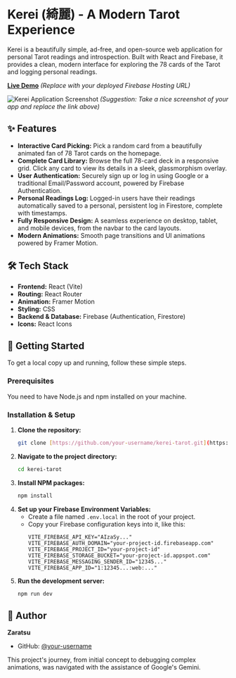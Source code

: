 # Kerei (綺麗) - A Modern Tarot Experience

Kerei is a beautifully simple, ad-free, and open-source web application for personal Tarot readings and introspection. Built with React and Firebase, it provides a clean, modern interface for exploring the 78 cards of the Tarot and logging personal readings.

**[Live Demo](https://your-kerei-project-url.web.app)** _(Replace with your deployed Firebase Hosting URL)_

![Kerei Application Screenshot](https://i.imgur.com/your-screenshot-url.png)
_(Suggestion: Take a nice screenshot of your app and replace the link above)_

## ✨ Features

* **Interactive Card Picking:** Pick a random card from a beautifully animated fan of 78 Tarot cards on the homepage.
* **Complete Card Library:** Browse the full 78-card deck in a responsive grid. Click any card to view its details in a sleek, glassmorphism overlay.
* **User Authentication:** Securely sign up or log in using Google or a traditional Email/Password account, powered by Firebase Authentication.
* **Personal Readings Log:** Logged-in users have their readings automatically saved to a personal, persistent log in Firestore, complete with timestamps.
* **Fully Responsive Design:** A seamless experience on desktop, tablet, and mobile devices, from the navbar to the card layouts.
* **Modern Animations:** Smooth page transitions and UI animations powered by Framer Motion.

## 🛠️ Tech Stack

* **Frontend:** React (Vite)
* **Routing:** React Router
* **Animation:** Framer Motion
* **Styling:** CSS
* **Backend & Database:** Firebase (Authentication, Firestore)
* **Icons:** React Icons

## 🚀 Getting Started

To get a local copy up and running, follow these simple steps.

### Prerequisites

You need to have Node.js and npm installed on your machine.

### Installation & Setup

1.  **Clone the repository:**
    ```sh
    git clone [https://github.com/your-username/kerei-tarot.git](https://github.com/your-username/kerei-tarot.git)
    ```
2.  **Navigate to the project directory:**
    ```sh
    cd kerei-tarot
    ```
3.  **Install NPM packages:**
    ```sh
    npm install
    ```
4.  **Set up your Firebase Environment Variables:**
    * Create a file named `.env.local` in the root of your project.
    * Copy your Firebase configuration keys into it, like this:
        ```
        VITE_FIREBASE_API_KEY="AIzaSy..."
        VITE_FIREBASE_AUTH_DOMAIN="your-project-id.firebaseapp.com"
        VITE_FIREBASE_PROJECT_ID="your-project-id"
        VITE_FIREBASE_STORAGE_BUCKET="your-project-id.appspot.com"
        VITE_FIREBASE_MESSAGING_SENDER_ID="12345..."
        VITE_FIREBASE_APP_ID="1:12345...:web:..."
        ```
5.  **Run the development server:**
    ```sh
    npm run dev
    ```

## 👤 Author

**Zaratsu**
* GitHub: [@your-username](https://github.com/your-username)

This project's journey, from initial concept to debugging complex animations, was navigated with the assistance of Google's Gemini.